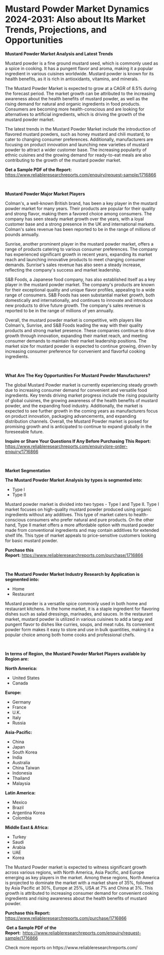 <p><h1>Mustard Powder Market Dynamics 2024-2031: Also about Its Market Trends, Projections, and Opportunities</h1></p><p><strong>Mustard Powder Market Analysis and Latest Trends</strong></p>
<p><p>Mustard powder is a fine ground mustard seed, which is commonly used as a spice in cooking. It has a pungent flavor and aroma, making it a popular ingredient in various cuisines worldwide. Mustard powder is known for its health benefits, as it is rich in antioxidants, vitamins, and minerals.</p><p>The Mustard Powder Market is expected to grow at a CAGR of 8.5% during the forecast period. The market growth can be attributed to the increasing awareness about the health benefits of mustard powder, as well as the rising demand for natural and organic ingredients in food products. Consumers are becoming more health-conscious and are looking for alternatives to artificial ingredients, which is driving the growth of the mustard powder market.</p><p>The latest trends in the Mustard Powder Market include the introduction of flavored mustard powders, such as honey mustard and chili mustard, to cater to changing consumer preferences. Additionally, manufacturers are focusing on product innovation and launching new varieties of mustard powder to attract a wider customer base. The increasing popularity of ethnic cuisines and the growing demand for ready-to-eat meals are also contributing to the growth of the mustard powder market.</p></p>
<p><strong>Get a Sample PDF of the Report:&nbsp;</strong> <a href="https://www.reliableresearchreports.com/enquiry/request-sample/1716866">https://www.reliableresearchreports.com/enquiry/request-sample/1716866</a></p>
<p>&nbsp;</p>
<p><strong>Mustard Powder Major Market Players</strong></p>
<p><p>Colman's, a well-known British brand, has been a key player in the mustard powder market for many years. Their products are popular for their quality and strong flavor, making them a favored choice among consumers. The company has seen steady market growth over the years, with a loyal customer base and a strong presence in the UK and international markets. Colman's sales revenue has been reported to be in the range of millions of pounds annually.</p><p>Sunrise, another prominent player in the mustard powder market, offers a range of products catering to various consumer preferences. The company has experienced significant growth in recent years, expanding its market reach and launching innovative products to meet changing consumer demands. Sunrise's sales revenue has also seen a steady increase, reflecting the company's success and market leadership.</p><p>S&B Foods, a Japanese food company, has also established itself as a key player in the mustard powder market. The company's products are known for their exceptional quality and unique flavor profiles, appealing to a wide range of consumers. S&B Foods has seen substantial market growth, both domestically and internationally, and continues to innovate and introduce new products to drive future growth. The company's sales revenue is reported to be in the range of millions of yen annually.</p><p>Overall, the mustard powder market is competitive, with players like Colman's, Sunrise, and S&B Foods leading the way with their quality products and strong market presence. These companies continue to drive growth through innovation, expanding their market reach, and meeting consumer demands to maintain their market leadership positions. The market size for mustard powder is expected to continue growing, driven by increasing consumer preference for convenient and flavorful cooking ingredients.</p></p>
<p>&nbsp;</p>
<p><strong>What Are The Key Opportunities For Mustard Powder Manufacturers?</strong></p>
<p><p>The global Mustard Powder market is currently experiencing steady growth due to increasing consumer demand for convenient and versatile food ingredients. Key trends driving market progress include the rising popularity of global cuisines, the growing awareness of the health benefits of mustard powder, and the expanding food industry. Additionally, the market is expected to see further growth in the coming years as manufacturers focus on product innovation, packaging advancements, and expanding distribution channels. Overall, the Mustard Powder market is poised for promising growth and is anticipated to continue to expand globally in the foreseeable future.</p></p>
<p><strong>Inquire or Share Your Questions If Any Before Purchasing This Report:</strong> <a href="https://www.reliableresearchreports.com/enquiry/pre-order-enquiry/1716866">https://www.reliableresearchreports.com/enquiry/pre-order-enquiry/1716866</a></p>
<p>&nbsp;</p>
<p><strong>Market Segmentation</strong></p>
<p><strong>The Mustard Powder Market Analysis by types is segmented into:</strong></p>
<p><ul><li>Type I</li><li>Type II</li></ul></p>
<p><p>Mustard powder market is divided into two types - Type I and Type II. Type I market focuses on high-quality mustard powder produced using organic ingredients without any additives. This type of market caters to health-conscious consumers who prefer natural and pure products. On the other hand, Type II market offers a more affordable option with mustard powder made from conventional ingredients and may contain additives for extended shelf life. This type of market appeals to price-sensitive customers looking for basic mustard powder.</p></p>
<p><strong>Purchase this Report:&nbsp;</strong><a href="https://www.reliableresearchreports.com/purchase/1716866">https://www.reliableresearchreports.com/purchase/1716866</a></p>
<p>&nbsp;</p>
<p><strong>The Mustard Powder Market Industry Research by Application is segmented into:</strong></p>
<p><ul><li>Home</li><li>Restaurant</li></ul></p>
<p><p>Mustard powder is a versatile spice commonly used in both home and restaurant kitchens. In the home market, it is a staple ingredient for flavoring dishes such as salad dressings, marinades, and sauces. In the restaurant market, mustard powder is utilized in various cuisines to add a tangy and pungent flavor to dishes like curries, soups, and meat rubs. Its convenient powder form makes it easy to store and use in bulk quantities, making it a popular choice among both home cooks and professional chefs.</p></p>
<p>&nbsp;</p>
<p><strong>In terms of Region, the Mustard Powder Market Players available by Region are:</strong></p>
<p>
    <p> <strong> North America: </strong>
        <ul>
            <li>United States</li>
            <li>Canada</li>
        </ul>
        </p> 
    <p> <strong> Europe: </strong>
        <ul>
            <li>Germany</li>
            <li>France</li>
            <li>U.K.</li>
            <li>Italy</li>
            <li>Russia</li>
        </ul>
        </p> 
    <p> <strong> Asia-Pacific: </strong>
        <ul>
            <li>China</li>
            <li>Japan</li>
            <li>South Korea</li>
            <li>India</li>
            <li>Australia</li>
            <li>China Taiwan</li>
            <li>Indonesia</li>
            <li>Thailand</li>
            <li>Malaysia</li>
        </ul>
        </p> 
    <p> <strong> Latin America: </strong>
        <ul>
            <li>Mexico</li>
            <li>Brazil</li>
            <li>Argentina Korea</li>
            <li>Colombia</li>
        </ul>
        </p> 
    <p> <strong> Middle East & Africa: </strong>
        <ul>
            <li>Turkey</li>
            <li>Saudi</li>
            <li>Arabia</li>
            <li>UAE</li>
            <li>Korea</li>
        </ul>
    </p>
    </p>
<p><p>The Mustard Powder market is expected to witness significant growth across various regions, with North America, Asia Pacific, and Europe emerging as key players in the market. Among these regions, North America is projected to dominate the market with a market share of 35%, followed by Asia Pacific at 30%, Europe at 25%, USA at 7% and China at 3%. This growth is attributed to increasing consumer demand for convenient cooking ingredients and rising awareness about the health benefits of mustard powder.</p></p>
<p><strong>Purchase this Report: </strong><a href="https://www.reliableresearchreports.com/purchase/1716866">https://www.reliableresearchreports.com/purchase/1716866</a></p>
<p>&nbsp;<strong>Get a Sample PDF of the Report:&nbsp;&nbsp;</strong><a href="https://www.reliableresearchreports.com/enquiry/request-sample/1716866">https://www.reliableresearchreports.com/enquiry/request-sample/1716866</a></p>
<p><strong></strong></p>
<p>Check more reports on https://www.reliableresearchreports.com/</p>